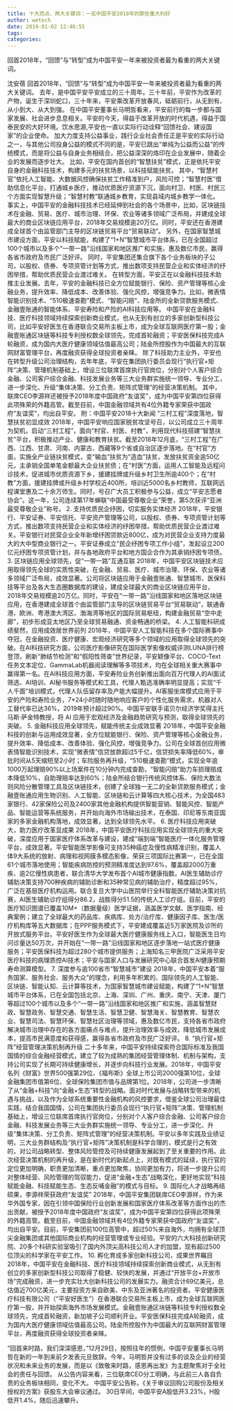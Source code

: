 ```yaml
---
title: 十大亮点、两大关键词：一览中国平安2018年的那些重大利好
author: wetech
date: 2019-01-02 12:46:55
tags: 
categories: 
---
```

回首2018年，“回馈”与“转型”成为中国平安一年来被投资者最为看重的两大关键词。
<!-- more -->
沈安蓓
回首2018年，“回馈”与“转型”成为中国平安一年来被投资者最为看重的两大关键词。
去年，是中国平安平安成立的三十周年。三十年前，平安作为改革的产物，诞生于深圳蛇口，三十年来，平安乘改革开放春风，砥砺前行，从无到有、从小到大、从大到强。
在中国平安董事长马明哲看来，平安前行的每一步都与国家发展、社会进步息息相关。平安的今天，得益于改革开放的时代机遇，得益于国泰民安的大好环境。饮水思源,平安也一直以实际行动诠释“回馈社会、建设国家”的企业使命。
加大力度支持公益事业，践行企业社会责任正是平安的实际行动之一，与其他公司投身公益的模式不同的是，平安已跳出“单纯为公益而公益”的传统模式，而是将公益与自身业务相结合，把公益深深的烙印在企业发展中，随着企业的发展而逐步壮大。
比如，平安在国内首创的“智慧扶贫”模式，正是依托平安自身的金融科技技术，构建多元的扶贫场景，以科技赋能扶贫。
其中，“智慧村官”依托人工智能、大数据风控确保扶贫工作精准到户，风险可控；“智慧村医”借助信息化平台，打通城乡医疗，推动优质医疗资源下沉，面向村卫、村医、村民三个方面实现智慧升级；“智慧村教”联通城乡教育，实现县域内城乡教学一体化。
事实上，中国平安的金融科技技术已经延伸到社会的各个场景中，比如，区块链技术在金融、贸易、医疗、城市治理、环保、农业等诸多领域广泛布局，并建成全球最大的商业区块链应用平台，2018年交易规模逾20万亿。同时，平安还在香港建成全球首个由监管部门主导的区块链贸易平台“贸易联动”。
另外，在国家智慧城市建设方面，平安以科技赋能，构建了“1+N”智慧城市平台体系，已在全国超过100个城市以及多个“一带一路”沿线国家和地区推广和实施，惠及数亿市民，赢得各省市政府及市民广泛好评。
同时，平安集团还集合旗下各个业务板块的子公司，以股权、债券、专项资管计划等方式，推出数项支持民营企业和实体经济的纾困举措，帮助优质民营企业渡过难关。
在转型方面，平安正在以金融科技技术助推主业发展。去年，平安的金融科技已全方位赋能银行、保险、资产管理等核心金融业务，提升效率、降低成本、改善体验、强化风控，增强竞争力。比如，微表情智能识别技术、“510极速查勘”模式、“智能闪赔”、陆金所的全新贷款服务模式、金融壹账通的智能体系、平安寿险和产险的AI科技应用等。
中国平安在金融科技、医疗科技领域持续探索创新商业模式，也从无到有创立的多家创新型科技公司，比如平安好医生在香港联合交易所主板上市，成为全球互联网医疗第一股；金融壹账通区块链等科技专利授权数全球领先，完成首轮融资；平安医保科技完成A轮融资，成为国内大医疗健康领域估值最高公司；陆金所控股作为中国最大的互联网财富管理平台，再度融资获得全球投资者亲睐。
除了科技助力主业外，平安也在转型升级公司治理结构，去年年底，平安在集团执行委员会现行“执行官+矩阵”决策、管理机制基础上，增设三位联席首席执行官岗位，分别对个人客户综合金融、公司客户综合金融、科技发展业务等三大业务群实施统一领导、专业分工，进一步深化、升级“集体决策、分工负责、矩阵式管理”的经营决策机制。
其中，联席CEO李源祥还被授予2018年度中国政府“友谊奖”，成为中国平安第四位获得此项殊荣的外籍高管。截至目前，中国金融领域共有4位外籍专家荣获中国政府“友谊奖”，均出自平安。
附：中国平安2018十大新闻
“三村工程”深度落地，智慧扶贫初显成效
2018年，中国平安响应国家脱贫攻坚号召，以公司成立三十周年为契机，启动“三村工程”，面向“村官、村医、村教”，利用现代科技搭建“智慧扶贫”平台，积极推动产业、健康和教育扶贫。截至2018年12月底，“三村工程”在广西、江西、甘肃、河南、内蒙古、西藏等9个省或自治区逐步落地。在“村官”方面，实施全产业链扶贫模式，变“输血”扶贫为“造血”扶贫，发放扶贫资金逾50亿元，主承销全国单笔金额最大企业扶贫债；在“村医”方面，运用人工智能及远程问诊技术，促进城市优质资源下乡，援建挂牌或升级乡村卫生所逾400个；在“村教”方面，援建挂牌或升级乡村学校近400所，培训近5000名乡村教师，互联网远程课堂惠及二十余万师生。同时，号召广大员工积极参与公益，成立“平安志愿者协会”。这一年，公司连续第17年蝉联“中国最受尊敬企业”荣誉，第5次获评“亚洲最受尊敬企业”称号。
2. 支持优质民企纾困，切实服务实体经济
2018年，平安银行、平安证券、平安信托、平安资产管理等公司，以股权、债券、专项资管计划等方式，推出数项支持民营企业和实体经济的纾困举措，帮助优质民营企业渡过难关。平安银行对民营企业全年新增纾困贷款近800亿，成为对民营企业支持力度最大的大中型商业银行之一。平安证券成立“民企纾困专项工作小组”，发起设立200亿元纾困专项资管计划，并与各地政府平台和地方国企合作为其承销纾困专项债。
3. 区块链应用全球领先，促“一带一路”互通互联
2018年，中国平安区块链技术应用取得领先全球的实质性突破，在金融、贸易、医疗、城市治理、环保、农业等诸多领域广泛布局，成效显著。公司将区块链应用于金融壹账通、智慧城市、医保科技等平台及各大生态圈数据库的建设，建成全球最大的商业区块链应用平台，2018年交易规模逾20万亿。同时，平安在“一带一路”沿线国家和地区落地区块链应用，在香港建成全球首个由监管部门主导的区块链贸易平台“贸易联动”，联通香港、欧洲、粤港澳大湾区、渤海湾等地区的国际贸易枢纽，构建金融贸易“空中走廊”，初步形成亚太地区乃至全球贸易融通、资金畅通的桥梁。
4. 人工智能科研成绩斐然，应用成效居世界前列
2018年，中国平安人工智能科技在多个国际赛事中夺冠，在金融投资、医疗健康、宏观经济研究等多个领域的应用取得全球领先的突破。在AI科技研究方面，公司医疗影像研究在国际医学影像权威评测LUNA排行榜登顶，刷新“肺结节检测”和“假阳性筛查”世界纪录，平安颖像平台、COCO-Text任务文本定位、GammaLab机器阅读理解等多项技术，均在全球相关重大赛事中赢得第一名。在AI科技应用方面，平安寿险业务创新推出面向百万代理人的AI面试筛选、AI培训、AI秘书服务等模式和工具，代理人甄选准确率明显提高；实现“千人千面”培训模式，代理人队伍留存率及产能大幅提升。AI客服坐席模式应用于平安的产险和寿险业务，7*24小时随时随地响应客户的个性化服务需求，机器对人工替代率已达36%，2019年预计超过90%。中国平安联手诺贝尔经济学奖得主托马斯·萨金特教授，将 AI 应用于宏观经济及金融趋势研究与预测，取得全球领先的突破。
5. 金融科技应用全球领先，赋能传统主业成效显著
2018年，中国平安金融科技的创新与运用成效显著，全方位赋能银行、保险、资产管理等核心金融业务，提升效率、降低成本、改善体验、强化风控，增强竞争力。公司在全球首创应用微表情智能识别技术，实现“微表情”信贷放款超过5千亿，信贷损失率降低60%，审批时间从5天缩短至2小时；车险服务再升级，“510极速查勘”模式，实现全年逾1000万起理赔90%以上场案件在10分钟内完成查勘，“智能闪赔”助力车损理赔成本降低10%，自助理赔率达到60%；陆金所结合银行传统风控体系、保险大数法则风险分散管理工具及区块链技术，创建了全球独一无二的全新贷款服务模式；金融壹账通应用生物识别、人工智能、区块链和云计算等四大核心技术，为全国483家银行、42家保险公司及2400家其他金融机构提供智能营销、智能风控、智能产品、智能运营等系统服务，并开始向海外市场输出技术，在泰国、印尼等东南亚国家的多家金融机构落地，成效显著，达到全球领先水平。
6. 医疗科技应用突破大，助力医疗改革显成果
2018年，中国平安医疗科技应用实现全球领先的重大突破，深度应用于国家医疗体系改革与建设，建成“端到端”智能医疗一体化服务管理平台，成效显著。平安智能医学影像可支持35种癌症及慢性病精准识别，覆盖人体9大系统的放射、病理和视网膜多模态影像，荣获三项国际比赛第一，已在全国61个城市落地使用；智能疾病防控的预测精准度达到97.6%，覆盖超2000万重疾、逾2亿慢性病患者，联合清华大学发布首个AI城市健康指数。AI医生辅助诊疗辅助决策支持700种疾病的辅助诊断和35种常见病的辅助治疗，精度超过95%，广泛在基层医疗机构运用。联合复旦大学中山医院举行全科智能医疗辅助决策对抗赛，AI医生辅助诊疗组得分86.2，战胜得分51.5的传统人工诊疗组。目前，平安的医疗知识图谱已覆盖10M+（数据量级）医学证据，涵盖医学文献、医学指南、经典案例；建立了全球最大的药品库、疾病库、处方/治疗库、健康因子库、医生/医疗机构库等五大数据库；在PPP服务模式下，平安建成覆盖近5万家医院及诊所的开放式服务平台。平安好医生作为全球最大医疗健康服务线上入口，智能医生日均问诊量达50万次，并开始在“一带一路”沿线国家和地区逐步落地一站式医疗健康服务；平安医保科技为超过280个城市提供服务；上海知名三甲医院广泛采用平安医疗科技的病理质控AI技术；平安与国家人口与发展研究中心联合首发AI健康预期寿命测算模型。
7. 深度参与逾100省市“智慧城市”建设
2018年，中国平安本着“服务国家、服务社会、服务大众”的理念，利用多年积累的、国际领先的人工智能、区块链、智能认知、云计算等技术，为国家智慧城市建设赋能，构建了“1+N”智慧城市平台体系，已在全国包括北京、上海、深圳、广州、重庆、南宁、天津、厦门等超过100个城市以及多个“一带一路”沿线国家和地区推广和实施，涵盖智慧财政、智慧政务、智慧交通、智慧生活、智慧卫健、智慧海关、智慧教育、智慧农业、智慧司法、智慧环保、智慧社区治理等领域，惠及数亿市民，支持各省市政府解决城市治理中存在的各方面痛点与难点，提升治理效率与成效，降低城市发展成本，提高市民满意度和获得感，赢得各省市政府及市民广泛好评。
8. “执行官+矩阵”经营管理决策机制再升级
二十多年来，中国平安持续探索符合国际标准及我国国情的综合金融经营模式，建立了较为成熟的集团经营管理体制、机制与架构，支持公司实现了长期可持续健康增长，并逐步向科技行业发展。2018年，中国平安名列《财富》世界500强第29位、《福布斯》全球上市公司2000强第10位，全球金融集团市值第6位、全球保险集团市值与品牌第1位。2018年，公司进一步清晰了从“金融+科技”向“金融+生态”转型的战略。面对时代发展与战略转型带来的机遇与挑战，以及作为全球系统重要性金融机构的风控要求，借鉴全球公司治理最佳实践，结合我国国情，公司在集团执行委员会现行“执行官+矩阵”决策、管理机制基础上，增设三位联席首席执行官岗位，分别对个人客户综合金融、公司客户综合金融、科技发展业务等三大业务群实施统一领导、专业分工，进一步深化、升级“集体决策、分工负责、矩阵式管理”的经营决策机制。平安以多年实践及业绩证明，三大业务群结构及“执行官+矩阵”决策机制是科学合理的，模式是行之有效的，对公司战略转型、整体风险管控及可持续健康发展起到了至关重要的作用。此次经营决策机制的再升级，是在新时代的新起点上，对既有模式的延续，执行官的定位更加明确，职责更加清晰，重点更加聚焦，协同更加有力，将进一步提升公司对整体经营、风险管理的驾驭能力，促进“金融+生态”战略深化，更好地实现“科技赋能金融、科技赋能生态、生态反哺金融”的模式与目标。
9. 国际化人才战略再结硕果，李源祥荣获政府“友谊奖”
2018年，中国平安集团联席CEO李源祥，作为来华外国专家，因在引领中国保险行业创新发展和国家医疗体系改革等方面作出的杰出贡献，被授予2018年度中国政府“友谊奖”，成为中国平安第四位获得此项殊荣的外籍高管。截至目前，中国金融领域共有4位外籍专家荣获中国政府“友谊奖”，均出自平安。目前，平安集团前100位高管中，超过50%来自海外，均拥有全球顶尖金融集团或其他国际商业机构的经营管理或专业经验。平安的六大科技创新研究院、20多个科研实验室吸引了国内外顶尖高科技公司人才的加盟，现有超过500位顶尖的科学家在平安工作。
10. 孵化育成多家创新科技公司，成果世界瞩目
2018年，中国平安在金融科技、医疗科技领域持续探索创新商业模式，从无到有创立的多家创新型科技公司取得了稳健、较快的发展，并通过“开放平台+开放市场”完成融资，进一步充实壮大创新科技公司的发展实力。融资合计69亿美元，总估值近700亿美元，主要投资方来自欧美、中东及亚洲著名的投资者。平安健康医疗科技有限公司（“平安好医生”）在香港联合交易所主板上市，成为全球互联网医疗第一股，并开始探索海外市场发展模式。金融壹账通区块链等科技专利授权数全球领先，完成首轮融资，新加坡子公司顺利开业。平安医保科技完成A轮融资，成为国内大医疗健康领域估值最高公司。陆金所控股作为中国最大的互联网财富管理平台，再度融资获得全球投资者亲睐。
 
 
“回首来时路，我们深深感恩，”12月29日，按照往年的惯例，中国平安董事长马明哲在新的一年到来前夕发表元旦致辞。今年，马明哲并没有过多的谈及企业的经营状况和未来业务的发展，而是以《致敬来时路，感恩再出发》为主题聚焦对于全社会的责任与回馈。
从公告内容来看，三位联席CEO分工明确，与此前三人各自负责的业务板块相同，变化不大。
中国平安公告称，《关于审议回购公司股份及相关授权的方案》获股东大会审议通过。 
30日早间，中国平安A股低开3.23%，H股低开1.4%，随后迅速攀升。
